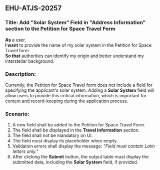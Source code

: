 ## EHU-ATJS-20257

### Title: Add "Solar System" Field in "Address Information" section to the Petition for Space Travel Form

**As** a user,  
**I want** to provide the name of my solar system in the Petition for Space Travel form  
**So that** authorities can identify my origin and better understand my interstellar background.

### Description:
Currently, the Petition for Space Travel form does not include a field for specifying the applicant's solar system. Adding a **Solar System** field will allow users to provide this critical information, which is important for context and record-keeping during the application process.

### Scenario:
1. A new field shall be added to the Petition for Space Travel Form.
2. The field shall be displayed in the **Travel Information** section.
3. The field shall not be mandatory on UI.
4. The field must display its placeholder when empty.
5. Validation errors shall display the message: *"Field must contain Latin letters only."*
6. After clicking the **Submit** button, the output table must display the submitted data, including the **Solar System** field, if provided.
